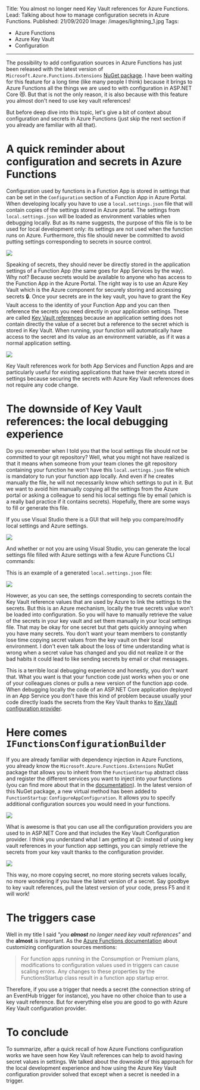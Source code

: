 Title: You almost no longer need Key Vault references for Azure Functions.
Lead: Talking about how to manage configuration secrets in Azure Functions.
Published: 21/09/2020
Image: /images/lightning_1.jpg
Tags:
  - Azure Functions
  - Azure Key Vault
  - Configuration
---
The possibility to add configuration sources in Azure Functions has just been released with the latest version of `Microsoft.Azure.Functions.Extensions` [NuGet package](https://www.nuget.org/packages/Microsoft.Azure.Functions.Extensions/1.1.0). I have been waiting for this feature for a long time (like many people I think) because it brings to Azure Functions all the things we are used to with configuration in ASP.NET Core 😻. But that is not the only reason, it is also because with this feature you almost don't need to use key vault references!

But before deep dive into this topic, let's give a bit of context about configuration and secrets in Azure Functions (just skip the next section if you already are familiar with all that).

# A quick reminder about configuration and secrets in Azure Functions

Configuration used by functions in a Function App is stored in settings that can be set in the `Configuration` section of a Function App in Azure Portal. When developing locally you have to use a `local.settings.json` file that will contain copies of the settings stored in Azure portal. The settings from `local.settings.json` will be loaded as environment variables when debugging locally. But as its name suggests, the purpose of this file is to be used for local development only: its settings are not used when the function runs on Azure. Furthermore, this file should never be committed to avoid putting settings corresponding to secrets in source control.

<img src="/posts/images/functionssecrets_localsettings_1.png" class="img-fluid centered-img">

Speaking of secrets, they should never be directly stored in the application settings of a Function App (the same goes for App Services by the way). Why not? Because secrets would be available to  anyone who has access to the Function App in the Azure Portal. The right way is to use an Azure Key Vault which is the Azure component for securely storing and accessing secrets 🔒. Once your secrets are in the key vault, you have to grant the Key Vault access to the identity of your Function App and you can then reference the secrets you need directly in your application settings. These are called [Key Vault references](https://docs.microsoft.com/en-us/azure/app-service/app-service-key-vault-references) because an application setting does not contain directly the value of a secret but a reference to the secret which is stored in Key Vault. When running, your function will automatically have access to the secret and its value as an environment variable, as if it was a normal application setting.

<img src="/posts/images/functionssecrets_portal_1.png" class="img-fluid centered-img">

Key Vault references work for both App Services and Function Apps and are particularly useful for existing applications that have their secrets stored in settings because securing the secrets with Azure Key Vault references does not require any code change.

# The downside of Key Vault references: the local debugging experience

Do you remember when I told you that the local settings file should not be committed to your git repository? Well, what you might not have realized is that it means when someone from your team clones the git repository containing your function he won't have this `local.settings.json` file which is mandatory to run your function app locally. And even if he creates manually the file, he will not necessarily know which settings to put in it. But we want to avoid him manually copying all the settings from the Azure portal or asking a colleague to send his local settings file by email (which is a really bad practice if it contains secrets). Hopefully, there are some ways to fill or generate this file. 

If you use Visual Studio there is a GUI that will help you compare/modify local settings and Azure settings.

<img src="/posts/images/functionssecrets_vs_1.png" class="img-fluid centered-img">

And whether or not you are using Visual Studio, you can generate the local settings file filled with Azure settings with a few Azure Functions CLI commands:

<?# Gist d51ded28cfb84b7c2714627075dffe58 /?>

This is an example of a generated `local.settings.json` file:

<img src="/posts/images/functionssecrets_localsettings_1.png" class="img-fluid centered-img">

However, as you can see, the settings corresponding to secrets contain the Key Vault reference values that are used by Azure to link the settings to the secrets. But this is an Azure mechanism, locally the true secrets value won't be loaded into configuration. So you will have to manually retrieve the value of the secrets in your key vault and set them manually in your local settings file. That may be okay for one secret but that gets quickly annoying when you have many secrets. You don't want your team members to constantly lose time copying secret values from the key vault on their local environment. I don't even talk about the loss of time understanding what is wrong when a secret value has changed and you did not realize it or the bad habits it could lead to like sending secrets by email or chat messages.

This is a terrible local debugging experience and honestly, you don't want that. What you want is that your function code just works when you or one of your colleagues clones or pulls a new version of the function app code. When debugging locally the code of an ASP.NET Core application deployed in an App Service you don't have this kind of problem because usually your code directly loads the secrets from the Key Vault thanks to [Key Vault configuration provider](https://docs.microsoft.com/en-us/aspnet/core/security/key-vault-configuration?view=aspnetcore-3.1).

# Here comes `IFunctionsConfigurationBuilder`

If you are already familiar with dependency injection in Azure Functions, you already know the `Microsoft.Azure.Functions.Extensions` NuGet package that allows you to inherit from the `FunctionStartup` abstract class and register the different services you want to inject into your functions (you can find more about that in the [documentation](https://docs.microsoft.com/en-us/azure/azure-functions/functions-dotnet-dependency-injection)). In the latest version of this NuGet package, a new virtual method has been added to `FunctionStartup`: `ConfigureAppConfiguration`. It allows you to specify additional configuration sources you would need in your functions.

<img src="/posts/images/functionssecrets_vs_2.png" class="img-fluid centered-img">

What is awesome is that you can use all the configuration providers you are used to in ASP.NET Core and that includes the Key Vault Configuration provider. I think you understand what I am getting at 😉: instead of using key vault references in your function app settings, you can simply retrieve the secrets from your key vault thanks to the configuration provider.

<img src="/posts/images/functionssecrets_vs_3.png" class="img-fluid centered-img">

This way, no more copying secret, no more storing secrets values locally, no more wondering if you have the latest version of a secret. Say goodbye to key vault references, pull the latest version of your code, press F5 and it will work!

# The triggers case

Well in my title I said *"you **almost** no longer need key vault references"* and the **almost** is important. As the [Azure Functions documentation](https://docs.microsoft.com/en-us/azure/azure-functions/functions-dotnet-dependency-injection#customizing-configuration-sources) about customizing configuration sources mentions:

>For function apps running in the Consumption or Premium plans, modifications to configuration values used in triggers can cause scaling errors. Any changes to these properties by the FunctionsStartup class result in a function app startup error.

Therefore, if you use a trigger that needs a secret (the connection string of an EventHub trigger for instance), you have no other choice than to use a key vault reference. But for everything else you are good to go with Azure Key Vault configuration provider.

# To conclude

To summarize, after a quick recall of how Azure Functions configuration works we have seen how Key Vault references can help to avoid having secret values in settings. We talked about the downside of this approach for the local development experience and how using the Azure Key Vault configuration provider solved that except when a secret is needed in a trigger. 